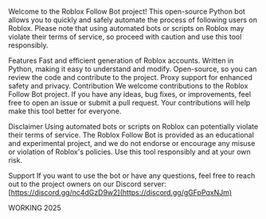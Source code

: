Welcome to the Roblox Follow Bot project! This open-source Python bot allows you to quickly and safely automate the process of following users on Roblox. Please note that using automated bots or scripts on Roblox may violate their terms of service, so proceed with caution and use this tool responsibly.

Features Fast and efficient generation of Roblox accounts. Written in Python, making it easy to understand and modify. Open-source, so you can review the code and contribute to the project. Proxy support for enhanced safety and privacy. Contribution We welcome contributions to the Roblox Follow Bot project. If you have any ideas, bug fixes, or improvements, feel free to open an issue or submit a pull request. Your contributions will help make this tool better for everyone.

Disclaimer Using automated bots or scripts on Roblox can potentially violate their terms of service. The Roblox Follow Bot is provided as an educational and experimental project, and we do not endorse or encourage any misuse or violation of Roblox's policies. Use this tool responsibly and at your own risk.

Support If you want to use the bot or have any questions, feel free to reach out to the project owners on our Discord server: [https://discord.gg/nc4dGzD9w2](https://discord.gg/gGFpPqxNJm)

WORKING 2025
